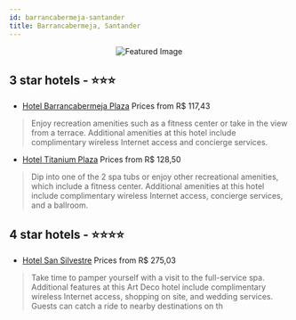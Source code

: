```yaml
---
id: barrancabermeja-santander
title: Barrancabermeja, Santander
---
```


<center><img src="https://i.travelapi.com/hotels/15000000/14910000/14900300/14900202/144c1a72_z.jpg" alt="Featured Image" /></center>


##  3 star hotels - ⭐️⭐️⭐️

-    [Hotel Barrancabermeja Plaza](https://us.hurb.com/hotels/barrancabermeja/hotel-barrancabermeja-plaza-JNP-JP882166?cmp=18055) Prices from R$ 117,43
   > Enjoy recreation amenities such as a fitness center or take in the view from a terrace. Additional amenities at this hotel include complimentary wireless Internet access and concierge services.
-    [Hotel Titanium Plaza](https://us.hurb.com/hotels/barrancabermeja/hotel-titanium-plaza-JNP-JP00564K?cmp=18055) Prices from R$ 128,50
   > Dip into one of the 2 spa tubs or enjoy other recreational amenities, which include a fitness center. Additional amenities at this hotel include complimentary wireless Internet access, concierge services, and a ballroom.

##  4 star hotels - ⭐️⭐️⭐️⭐️

-    [Hotel San Silvestre](https://us.hurb.com/hotels/barrancabermeja/hotel-san-silvestre-JNP-JP189921?cmp=18055) Prices from R$ 275,03
   > Take time to pamper yourself with a visit to the full-service spa. Additional features at this Art Deco hotel include complimentary wireless Internet access, shopping on site, and wedding services. Guests can catch a ride to nearby destinations on th
